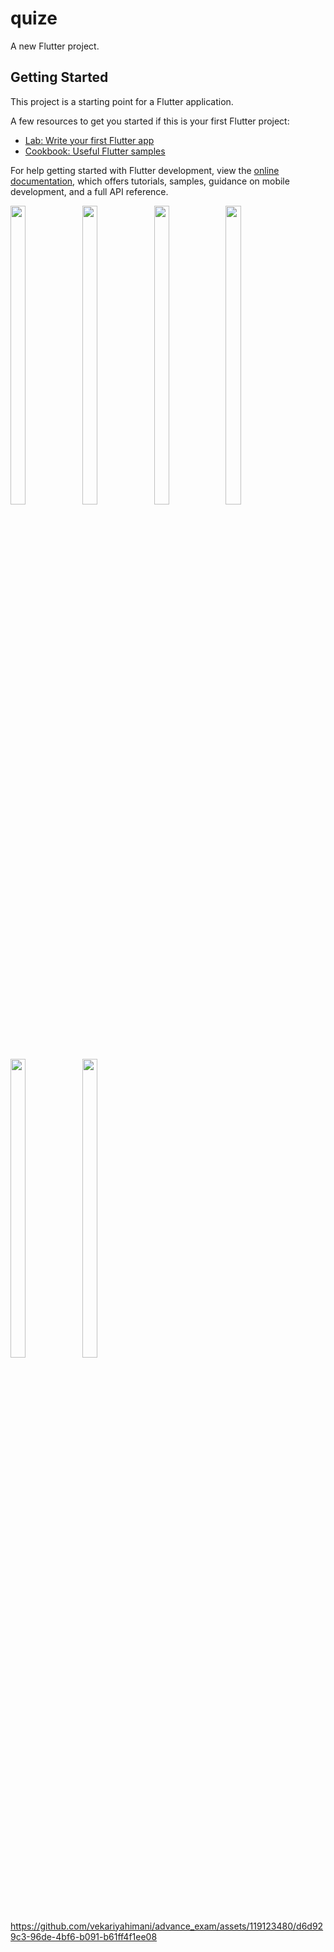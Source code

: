 # quize

A new Flutter project.

## Getting Started

This project is a starting point for a Flutter application.

A few resources to get you started if this is your first Flutter project:

- [Lab: Write your first Flutter app](https://docs.flutter.dev/get-started/codelab)
- [Cookbook: Useful Flutter samples](https://docs.flutter.dev/cookbook)

For help getting started with Flutter development, view the
[online documentation](https://docs.flutter.dev/), which offers tutorials,
samples, guidance on mobile development, and a full API reference.

<p>
<img src="https://github.com/vekariyahimani/quize/assets/119123480/401b136e-3b77-4595-903e-870890b3ad00"width=22% height=35%>
<img src="https://github.com/vekariyahimani/quize/assets/119123480/f9dd41eb-3e38-419c-83f4-511b716d96fe"width=22% height=35%>
<img src="https://github.com/vekariyahimani/quize/assets/119123480/9ce38615-e36c-4c86-9544-bad7e3802737"width=22% height=35%>
<img src="https://github.com/vekariyahimani/quize/assets/119123480/be675110-a109-497b-8328-2dfa99217fec"width=22% height=35%>
<img src="https://github.com/vekariyahimani/quize/assets/119123480/a557876a-42bc-4e8b-b84c-e6f0b8b4544e"width=22% height=35%>
<img src="https://github.com/vekariyahimani/quize/assets/119123480/78884ea8-d6ea-46de-81e5-0c3193d348b7"width=22% height=35%>


https://github.com/vekariyahimani/advance_exam/assets/119123480/d6d929c3-96de-4bf6-b091-b61ff4f1ee08

